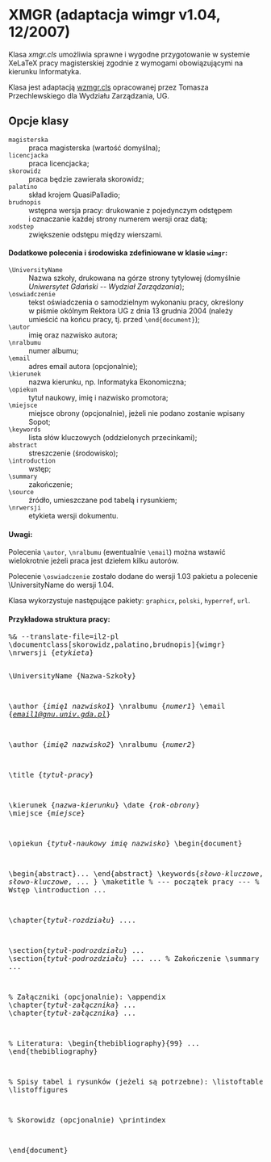# XMGR (adaptacja wimgr v1.04, 12/2007)

Klasa *xmgr.cls* umożliwia sprawne i wygodne przygotowanie w systemie
XeLaTeX pracy magisterskiej zgodnie z wymogami obowiązującymi na
kierunku Informatyka.

Klasa jest adaptacją
[wzmgr.cls](http://gnu.univ.gda.pl/~tomasz/prog/tex/wzmgr/wzmgr.html)
opracowanej przez Tomasza Przechlewskiego dla Wydziału Zarządzania, UG.

## Opcje klasy

<dl>
<dt><code>magisterska</code></dt>
<dd>praca magisterska (wartość domyślna);</dd>

<dt><code>licencjacka</code></dt>
<dd>praca licencjacka;</dd>

<dt><code>skorowidz</code></dt>
<dd>praca będzie zawierała skorowidz;</dd>

<dt><code>palatino</code></dt>
<dd>skład krojem QuasiPalladio;</dd>
<dt><code>brudnopis</code></dt>
<dd>wstępna wersja pracy: drukowanie z pojedynczym odstępem
i oznaczanie każdej strony numerem wersji oraz datą;</dd>
<dt><code>xodstep</code></dt><dd>zwiększenie odstępu 
 między wierszami.</dd>
</dl>
<!-- ................. -->
<h4>Dodatkowe polecenia i środowiska zdefiniowane 
w klasie <code>wimgr</code>:</h4>
<dl>

<dt><code>\UniversityName</code></dt>
<dd>Nazwa szkoły, drukowana na górze strony tytyłowej 
(domyślnie <em>Uniwersytet Gdański -- Wydział Zarządzania</em>);
</dd>

<dt><code>\oswiadczenie</code></dt>
<dd>tekst oświadczenia o samodzielnym wykonaniu pracy, określony
w piśmie okólnym Rektora UG z dnia 13 grudnia 2004 (należy
umieścić na końcu pracy, tj. przed <code>\end{document}</code>);</dd>

<dt><code>\autor</code></dt>
<dd>imię oraz nazwisko autora;</dd>
<dt><code>\nralbumu</code></dt>
<dd>numer albumu;</dd>
<dt><code>\email</code></dt> 
<dd>adres email autora (opcjonalnie);</dd>
<dt><code>\kierunek</code></dt>
<dd>nazwa kierunku, np. Informatyka Ekonomiczna;</dd>
<dt><code>\opiekun</code></dt>
<dd>tytuł naukowy, imię i nazwisko promotora;</dd>
<dt><code>\miejsce</code></dt>
<dd>miejsce obrony (opcjonalnie), jeżeli nie podano 
  zostanie wpisany Sopot;</dd>
<dt><code>\keywords</code></dt>
<dd>lista słów kluczowych (oddzielonych przecinkami);</dd>
<dt><code>abstract</code></dt> 
<dd>streszczenie (środowisko);</dd>
<dt><code>\introduction</code></dt> 
<dd>wstęp;</dd>
<dt><code>\summary</code></dt> 
<dd>zakończenie;</dd>
<dt><code>\source</code></dt> 
<dd>źródło, umieszczane pod tabelą i rysunkiem;</dd>
<dt><code>\nrwersji</code></dt> 
<dd>etykieta wersji dokumentu.</dd>
</dl>

<h4>Uwagi:</h4>
<p>
 Polecenia <code>\autor</code>, <code>\nralbumu</code> (ewentualnie
 <code>\email</code>) można wstawić wielokrotnie jeżeli praca jest
 dziełem kilku autorów.
</p>

<p>Polecenie <code>\oswiadczenie</code> zostało dodane do wersji 1.03
pakietu a polecenie \UniversityName do wersji 1.04.
</p>

<p>
 Klasa wykorzystuje następujące pakiety: <code>graphicx</code>,
 <code>polski</code>, <code>hyperref</code>, <code>url</code>.
</p>

<h4>Przykładowa struktura pracy:</h4>
<pre>%&amp; --translate-file=il2-pl
\documentclass[skorowidz,palatino,brudnopis]{wimgr}
\nrwersji {<em>etykieta</em>}

\UniversityName {Nazwa-Szkoły}

\author   {<em>imię1 nazwisko1</em>}
\nralbumu {<em>numer1</em>}
\email    {<em>email1@gnu.univ.gda.pl</em>}

\author   {<em>imię2 nazwisko2</em>}
\nralbumu {<em>numer2</em>}

\title    {<em>tytuł-pracy</em>}

\kierunek {<em>nazwa-kierunku</em>}
\date     {<em>rok-obrony</em>}
\miejsce  {<em>miejsce</em>}

\opiekun  {<em>tytuł-naukowy imię nazwisko</em>}
\begin{document}

\begin{abstract}... \end{abstract}
\keywords{<em>słowo-kluczowe</em>, <em>słowo-kluczowe</em>, ... }
\maketitle
% --- początek pracy ---
% Wstęp
\introduction
...

\chapter{<em>tytuł-rozdziału</em>}
....
    
\section{<em>tytuł-podrozdziału</em>}
...
\section{<em>tytuł-podrozdziału</em>}
...
...
% Zakończenie
\summary
...

% Załączniki (opcjonalnie):
\appendix
\chapter{<em>tytuł-załącznika</em>}
...
\chapter{<em>tytuł-załącznika</em>}
...

% Literatura:
\begin{thebibliography}{99}
...
\end{thebibliography}

% Spisy tabel i rysunków (jeżeli są potrzebne):
\listoftables
\listoffigures

% Skorowidz (opcjonalnie)
\printindex

\end{document}
</pre>
